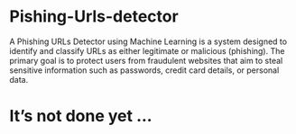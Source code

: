 # Pishing-Urls-detector
A Phishing URLs Detector using Machine Learning is a system designed to identify and classify URLs as either legitimate or malicious (phishing). The primary goal is to protect users from fraudulent websites that aim to steal sensitive information such as passwords, credit card details, or personal data.

# It’s not done yet ...
